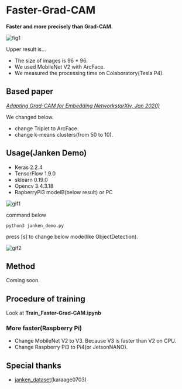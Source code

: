 # Faster-Grad-CAM
**Faster and more precisely than Grad-CAM.**

![fig1](https://github.com/shinmura0/Faster-Grad-CAM/blob/master/images/janken.png "fig1")

Upper result is...
+ The size of images is 96 * 96.  
+ We used MobileNet V2 with ArcFace.  
+ We measured the processing time on Colaboratory(Tesla P4).

## Based paper
*[Adapting Grad-CAM for Embedding Networks(arXiv, Jan 2020)](https://arxiv.org/abs/2001.06538)*  

We changed below.
+ change Triplet to ArcFace.  
+ change k-means clusters(from 50 to 10).


## Usage(Janken Demo)
+ Keras 2.2.4
+ TensorFlow 1.9.0
+ sklearn 0.19.0
+ Opencv 3.4.3.18
+ RapberryPi3 modelB(below result) or PC

![gif1](https://github.com/shinmura0/Faster-Grad-CAM/blob/master/images/heatmap.gif "gif1")

command below

```
python3 janken_demo.py
```

press [s] to change below mode(like ObjectDetection).

![gif2](https://github.com/shinmura0/Faster-Grad-CAM/blob/master/images/like_ObjectDetection.gif "gif2")

## Method
Coming soon.

## Procedure of training
Look at **Train_Faster-Grad-CAM.ipynb**

### More faster(Raspberry Pi)
+ Change MobileNet V2 to V3. Because V3 is faster than V2 on CPU.
+ Change Raspberry Pi3 to Pi4(or JetsonNANO).

## Special thanks
+ [janken_dataset](https://github.com/karaage0703/janken_dataset)(karaage0703)
